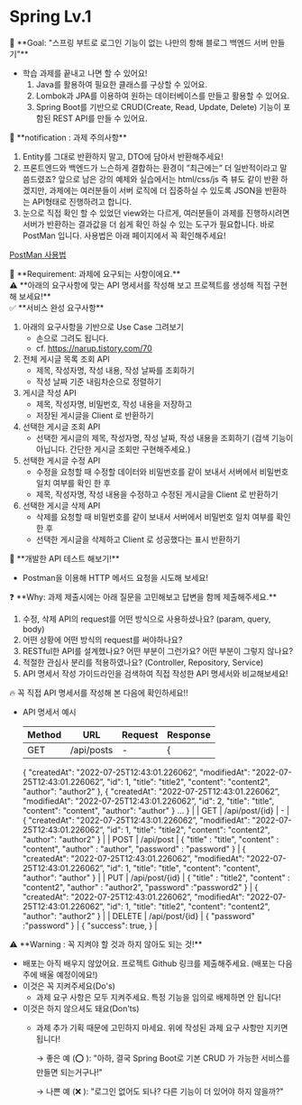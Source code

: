 # Spring Lv.1

<aside>
🏁 **Goal:  "스프링 부트로 로그인 기능이 없는 나만의 항해 블로그 백엔드 서버 만들기"**

</aside>

- 학습 과제를 끝내고 나면 할 수 있어요!
    1. Java를 활용하여 필요한 클래스를 구상할 수 있어요. 
    2. Lombok과 JPA를 이용하여 원하는 데이터베이스를 만들고 활용할 수 있어요. 
    3. Spring Boot를 기반으로 CRUD(Create, Read, Update, Delete) 기능이 포함된 REST API를 만들 수 있어요. 

<aside>
🤔 **notification : 과제 주의사항**

</aside>

1. Entity를 그대로 반환하지 말고, DTO에 담아서 반환해주세요! 
2. 프론트엔드와 백엔드가 느슨하게 결합하는 환경이 ”최근에는” 더 일반적이라고 말씀드렸죠? 앞으로 남은 강의 예제와 실습에서는 html/css/js 즉 뷰도 같이 반환 하겠지만, 과제에는 여러분들이 서버 로직에 더 집중하실 수 있도록 JSON을 반환하는 API형태로 진행하려고 합니다. 
3. 눈으로 직접 확인 할 수 있었던 view와는 다르게, 여러분들이 과제를 진행하시려면 서버가 반환하는 결과값을 더 쉽게 확인 하실 수 있는 도구가 필요합니다. 바로 PostMan 입니다. 사용법은 아래 페이지에서 꼭 확인해주세요! 

[PostMan 사용법](https://www.notion.so/PostMan-57dd606b5d9c49daa9f5240c487a2f13?pvs=21)

<aside>
🚩 **Requirement:  과제에 요구되는 사항이에요.**

</aside>

<aside>
⚠️ **아래의 요구사항에 맞는 API 명세서를 작성해 보고 프로젝트를 생성해 직접 구현해 보세요!**

</aside>

<aside>
✅ **서비스 완성 요구사항**

</aside>

1. 아래의 요구사항을 기반으로 Use Case 그려보기 
    - 손으로 그려도 됩니다.
    - cf. https://narup.tistory.com/70
2. 전체 게시글 목록 조회 API 
    - 제목, 작성자명, 작성 내용, 작성 날짜를 조회하기
    - 작성 날짜 기준 내림차순으로 정렬하기
3. 게시글 작성 API 
    - 제목, 작성자명, 비밀번호, 작성 내용을 저장하고
    - 저장된 게시글을 Client 로 반환하기
4. 선택한 게시글 조회 API 
    - 선택한 게시글의 제목, 작성자명, 작성 날짜, 작성 내용을 조회하기 
    (검색 기능이 아닙니다. 간단한 게시글 조회만 구현해주세요.)
5. 선택한 게시글 수정 API 
    - 수정을 요청할 때 수정할 데이터와 비밀번호를 같이 보내서 서버에서 비밀번호 일치 여부를 확인 한 후
    - 제목, 작성자명, 작성 내용을 수정하고 수정된 게시글을 Client 로 반환하기
6. 선택한 게시글 삭제 API 
    - 삭제를 요청할 때 비밀번호를 같이 보내서 서버에서 비밀번호 일치 여부를 확인 한 후
    - 선택한 게시글을 삭제하고 Client 로 성공했다는 표시 반환하기

<aside>
📌 **개발한 API 테스트 해보기!**

</aside>

- Postman을 이용해 HTTP 메서드 요청을 시도해 보세요!

<aside>
❓ **Why: 과제 제출시에는 아래 질문을 고민해보고 답변을 함께 제출해주세요.**

</aside>

1. 수정, 삭제 API의 request를 어떤 방식으로 사용하셨나요? (param, query, body)
2. 어떤 상황에 어떤 방식의 request를 써야하나요?
3. RESTful한 API를 설계했나요? 어떤 부분이 그런가요? 어떤 부분이 그렇지 않나요?
4. 적절한 관심사 분리를 적용하였나요? (Controller, Repository, Service)
5. API 명세서 작성 가이드라인을 검색하여 직접 작성한 API 명세서와 비교해보세요!

<aside>
🔥 꼭 직접 API 명세서를 작성해 본 다음에 확인하세요!!

</aside>

- API 명세서 예시
    
    
    | Method | URL | Request | Response |
    | --- | --- | --- | --- |
    | GET | /api/posts | - | {
    {
    "createdAt": "2022-07-25T12:43:01.226062”,
    "modifiedAt": "2022-07-25T12:43:01.226062”,
    "id": 1,
    "title": "title2",
    "content": "content2",
    "author": "author2"
    },
    {
    "createdAt": "2022-07-25T12:43:01.226062”,
    "modifiedAt": "2022-07-25T12:43:01.226062”,
    "id": 2,
    "title": "title",
    "content": "content",
    "author": "author"
    }
    …
    } |
    | GET | /api/post/{id} | - | {
    "createdAt": "2022-07-25T12:43:01.226062”,
    "modifiedAt": "2022-07-25T12:43:01.226062”,
    "id": 1,
    "title": "title2",
    "content": "content2",
    "author": "author2"
    } |
    | POST | /api/post | {
    "title" : "title",
    "content" : "content",
    "author" : "author",
    "password" : "password"
    } | {
    "createdAt": "2022-07-25T12:43:01.226062”,
    "modifiedAt": "2022-07-25T12:43:01.226062”,
    "id": 1,
    "title": "title",
    "content": "content",
    "author": "author"
    } |
    | PUT | /api/post/{id} | {
    "title" : "title2",
    "content" : "content2",
    "author" : "author2",
    "password" :"password2"
    } | {
    "createdAt": "2022-07-25T12:43:01.226062”,
    "modifiedAt": "2022-07-25T12:43:01.226062”,
    "id": 1,
    "title": "title2",
    "content": "content2",
    "author": "author2"
    } |
    | DELETE | /api/post/{id} | {
    "password" :"password"
    } | {
    "success": true,
    } |

<aside>
⚠️ **Warning : 꼭 지켜야 할 것과 하지 않아도 되는 것!**

</aside>

- 배포는 아직 배우지 않았어요. 프로젝트 Github 링크를 제출해주세요. (배포는 다음주에 배울 예정이에요!)
- 이것은 꼭 지켜주세요(Do's)
    - 과제 요구 사항은 모두 지켜주세요. 특정 기능을 임의로 배제하면 안 됩니다!
- 이것은 하지 않으셔도 돼요(Don'ts)
    - 과제 추가 기획 때문에 고민하지 마세요. 위에 작성된 과제 요구 사항만 지키면 됩니다!
        
        → 좋은 예 (⭕ ): "아하, 결국 Spring Boot로 기본 CRUD 가 가능한 서비스를 만들면 되는거구나!"
        
        → 나쁜 예 (❌ ): "로그인 없어도 되나? 다른 기능이 더 있어야 하지 않을까?"
